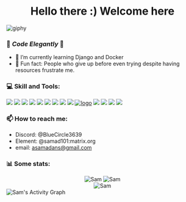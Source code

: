 <h1 align="center">Hello there :) Welcome here</h1>


![giphy](https://user-images.githubusercontent.com/71956678/236571181-c1e435cf-4a3a-468f-8801-85f071b0201c.gif)

<!--
**SAMAD101/SAMAD101** is a ✨ _special_ ✨ repository because its `README.md` (this file) appears on your GitHub profile.
-->

### 💙 _Code Elegantly_ 💙
<!-- - 🔭 I’m currently working on .. -->
- 🌱 I’m currently learning Django and Docker
- 💫 Fun fact: People who give up before even trying despite having resources frustrate me.
<!-- - 👯 I’m looking to collaborate on ... -->
<!-- - 🤔 I’m looking for help with ... -->


### 💻 Skill and Tools:
<a href="https://www.python.org/"><img src="https://img.icons8.com/color/48/000000/python--v1.png"/></a>
<a href="https://www.java.com/en/"><img src="https://img.icons8.com/color/48/000000/java-coffee-cup-logo--v1.png"/></a>
<a href="https://en.wikipedia.org/wiki/C_(programming_language)"><img src="https://img.icons8.com/color/48/000000/c-programming.png"/></a>
<a href="https://en.wikipedia.org/wiki/HTML5"><img src="https://img.icons8.com/color/48/000000/html-5--v1.png"/></a>
<a href="https://git-scm.com/"><img src="https://img.icons8.com/color/48/000000/git.png"/></a>
<a href="https://www.djangoproject.com/"><img src="https://img.icons8.com/color/48/000000/django.png"/></a>
<a href="https://getbootstrap.com/"><img src="https://img.icons8.com/color/48/000000/bootstrap.png"/></a>
<a href="https://www.linux.org/"><img src="https://img.icons8.com/color/48/000000/linux.png"/></a>
<a href="https://www.sqlite.org/docs.html"><img src="https://img.icons8.com/color/48/000000/sql.png"/></a>
<a href="https://docs.wagtail.io/">![logo](https://user-images.githubusercontent.com/71956678/236685507-cdfcc9da-9d2b-477f-b5e1-97ebd6c7cbd6.png)</a>
<a href="https://redis.io/"><img src="https://img.icons8.com/color/48/000000/redis.png"/></a>
<a href="https://www.docker.com/"><img src="https://img.icons8.com/color/48/000000/docker.png"/></a>
<a href="https://www.canva.com/"><img src="https://img.icons8.com/color/48/000000/canva.png"/></a>
<a href="https://www.figma.com/"><img src="https://img.icons8.com/color/48/000000/figma.png"/></a>



### 📫 How to reach me: 
- Discord: @BlueCircle3639
- Element: @samad101:matrix.org
- email: asamadans@gmail.com

### 📊 Some stats:
<div align="center">
 <img src="https://github-readme-stats.vercel.app/api?username=SAMAD101&show_icons=true&theme=tokyonight" alt="Sam" />
 <img src="https://github-readme-streak-stats.herokuapp.com/?user=SAMAD101&theme=tokyonight" alt="Sam" />
</div>
<div align="center"><img src="https://github-readme-stats.vercel.app/api/top-langs?username=SAMAD101&show_icons=true&locale=en&layout=compact&theme=tokyonight" alt="Sam" /></div>
<img alt="Sam's Activity Graph" src="https://github-readme-activity-graph.cyclic.app/graph?username=SAMAD101&theme=dark" />


